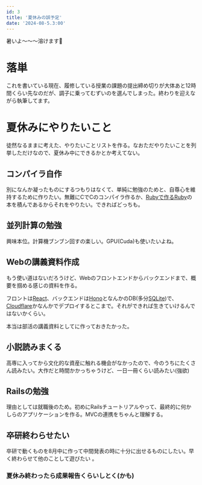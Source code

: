 ```yaml
---
id: 3
title: '夏休みの誤予定'
date: '2024-08-5.3:00'
---
```


暑いよ〜〜〜溶けます🫠

# 落単
これを書いている現在、履修している授業の課題の提出締め切りが大体あと12時間くらい先なのだが、調子に乗ってむずいのを選んでしまった。終わりを迎えながら執筆してます。

# 夏休みにやりたいこと
徒然なるままに考えた、やりたいことリストを作る。なおただやりたいことを列挙しただけなので、夏休み中にできるかとか考えてない。

## コンパイラ自作
別になんか凝ったものにするつもりはなくて、単純に勉強のためと、自尊心を維持するために作りたい。無難にCでCのコンパイラ作るか、[Rubyで作るRuby](https://www.lambdanote.com/products/ruby-ruby)の本を積んであるからそれをやりたい。できればどっちも。

## 並列計算の勉強
興味本位。計算機ブンブン回すの楽しい。GPU(Cuda)も使いたいよね。

## Webの講義資料作成
もう使い道はないだろうけど、Webのフロントエンドからバックエンドまで、概要を掴める感じの資料を作る。

フロントは[React](https://react.dev)、バックエンドは[Hono](https://hono.dev/)となんかのDB(多分[SQLite](https://www.sqlite.org/))で、[Cloudflare](https://www.cloudflare.com/ja-jp/)かなんかでデプロイするとこまで。それができれば生きていけるんではないかくらい。

本当は部活の講義資料としてに作っておきたかった。
## 小説読みまくる
高専に入ってから文化的な資産に触れる機会がなかったので、今のうちにたくさん読みたい。大作だと時間かかっちゃうけど、一日一冊くらい読みたい(強欲)

## Railsの勉強
理由としては就職後のため。初めにRailsチュートリアルやって、最終的に何かしらのアプリケーションを作る。MVCの連携をちゃんと理解する。

## 卒研終わらせたい
卒研で動くものを8月中に作って中間発表の時に十分に出せるものにしたい。早く終わらせて他のことして遊びたい
。



### 夏休み終わったら成果報告くらいしとく(かも)